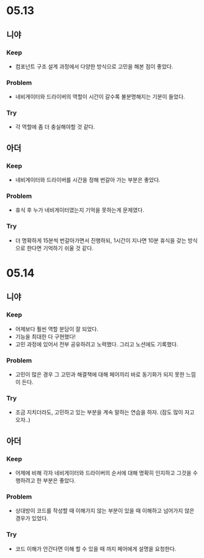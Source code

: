 # 05.13

## 니야

### Keep

- 컴포넌트 구조 설계 과정에서 다양한 방식으로 고민을 해본 점이 좋았다.

### Problem

- 네비게이터와 드라이버의 역할이 시간이 갈수록 불분명해지는 기분이 들었다.

### Try

- 각 역할에 좀 더 충실해야할 것 같다.

## 아더

### Keep

- 네비게이터와 드라이버를 시간을 정해 번갈아 가는 부분은 좋았다.

### Problem

- 휴식 후 누가 네비게이터였는지 기억을 못하는게 문제였다.

### Try

- 더 명확하게 15분씩 번갈아가면서 진행하되, 1시간이 지나면 10분 휴식을 갖는 방식으로 한다면 기억하기 쉬울 것 같다.

# 05.14

## 니야

### Keep

- 어제보다 훨씬 역할 분담이 잘 되었다.
- 기능을 최대한 다 구현했다!
- 고민 과정에 있어서 전부 공유하려고 노력했다. 그리고 노션에도 기록했다.

### Problem

- 고민이 많은 경우 그 고민과 해결책에 대해 페어끼리 바로 동기화가 되지 못한 느낌이 든다.

### Try

- 조금 지치더라도, 고민하고 있는 부분을 계속 말하는 연습을 하자. (잠도 많이 자고 오자..)

## 아더

### Keep

- 어제에 비해 각자 네비게이터와 드라이버의 순서에 대해 명확히 인지하고 그것을 수행하려고 한 부분은 좋았다.

### Problem

- 상대방이 코드를 작성할 때 이해가지 않는 부분이 있을 때 이해하고 넘어가지 않은 경우가 있었다.

### Try

- 코드 이해가 안간다면 이해 할 수 있을 때 까지 페어에게 설명을 요청한다.
